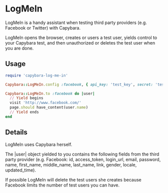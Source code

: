 # LogMeIn
LogMeIn is a handy assistant when testing third party providers (e.g. Facebook or Twitter) with Capybara.

LogMeIn opens the browser, creates or users a test user, yields control to your Capybara test, and then unauthorized or deletes the test user when you are done.

## Usage
```ruby
require 'capybara-log-me-in'

Capybara::LogMeIn.config :facebook, { api_key: 'test_key', secret: 'test_secret' }

Capybara::LogMeIn.to :facebook do |user|
  // Yield begins
  visit 'http://www.facebook.com/'
  page.should have_content(user.name)
  // Yield ends
end
```

## Details

LogMeIn uses Capybara herself.

The |user| object yielded to you contains the following fields from the third party provider (e.g. Facebook: id, access_token, login_url, email, password, name, first_name, middle_name, last_name, link, gender, locale, updated_time).

If possible LogMeIn will delete the test users she creates because Facebook limits the number of test users you can have.
